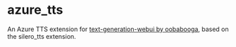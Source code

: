# azure_tts
An Azure TTS extension for [text-generation-webui by oobabooga](https://github.com/oobabooga/text-generation-webui), based on the silero_tts extension.
